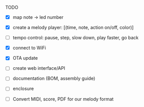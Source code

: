 TODO

  - [x] map note -> led number
  - [x] create a melody player: \[(time, note, action on/off, color)\]
  - [ ] tempo control: pause, step, slow down, play faster, go back

  - [x] connect to WiFi
  - [x] OTA update  
  - [ ] create web interface/API
  - [ ] documentation (BOM, assembly guide)
  - [ ] enclosure

  - [ ] Convert MIDI, score, PDF for our melody format
